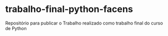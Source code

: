 # trabalho-final-python-facens
Repositório para publicar o Trabalho realizado como trabalho final do curso de Python
